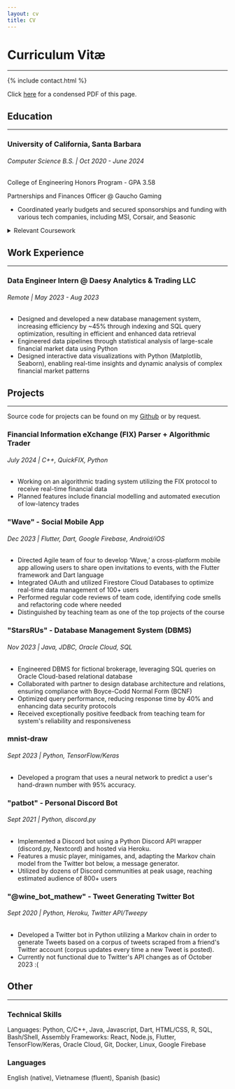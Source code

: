 ```yaml
---
layout: cv
title: CV
---
```


# Curriculum Vitæ
---

{% include contact.html %}

Click [here](/cv.pdf) for a condensed PDF of this page.

## Education
---

### University of California, Santa Barbara
###### Computer Science B.S. | Oct 2020 - June 2024

College of Engineering Honors Program - GPA 3.58

Partnerships and Finances Officer @ Gaucho Gaming
* Coordinated yearly budgets and secured sponsorships and funding with various tech companies, including MSI, Corsair, and Seasonic

<details>
    <summary>Relevant Coursework</summary>
    <ul>
        <li> Data Structures and Algorithms I/II (CS130A-B, F22-W23) </li>
        <li> Probability and Statistics I/II (PSTAT 120A-B, W22-S22) </li>
        <li> Intro to Computational Science (CS 111, W23) </li>
        <li> Computer Architecture (CS 154, W23) </li>
        <li> Automata Theory (CS 138, S23) </li>
        <li> Intro to Artificial Intelligence and Machine Learning (CS 165A-B, S23) </li>
        <li> Advanced Application Programming (CS 156, S23) </li>
        <li> Mobile App Development (CS 184, F23) </li>
        <li> Fundamentals of Database Systems (CS 174A, F23) </li>
        <li> Algorithms Engineering (CS 190I, W24) </li>
        <li> Operating Systems (CS 170, W24) </li>
        <li> Parallel Computing (CS 140, W24) </li>
        <li> Compiler Design (CS 160, S24) </li>
        <li> Networking and Cybersecurity (CS 177, S24) </li>
    </ul>
</details>


## Work Experience
---

### Data Engineer Intern @ Daesy Analytics & Trading LLC
###### Remote | May 2023 - Aug 2023

* Designed and developed a new database management system, increasing efficiency by ~45% through indexing 
and SQL query optimization, resulting in efficient and enhanced data retrieval
* Engineered data pipelines through statistical analysis of large-scale financial market data using Python
* Designed interactive data visualizations with Python (Matplotlib, Seaborn), enabling real-time insights and 
dynamic analysis of complex financial market patterns



## Projects
---

Source code for projects can be found on my [Github](https://github.com/khtran1) or by request.

### Financial Information eXchange (FIX) Parser + Algorithmic Trader
###### July 2024 | C++, QuickFIX, Python

* Working on an algorithmic trading system utilizing the FIX protocol to receive real-time financial data
* Planned features include financial modelling and automated execution of low-latency trades


### "Wave" - Social Mobile App
###### Dec 2023 | Flutter, Dart, Google Firebase, Android/iOS

* Directed Agile team of four to develop ‘Wave,’ a cross-platform mobile app allowing users to share open invitations to events, with the Flutter framework and Dart language
* Integrated OAuth and utilized Firestore Cloud Databases to optimize real-time data management of 100+ users
* Performed regular code reviews of team code, identifying code smells and refactoring code where needed
* Distinguished by teaching team as one of the top projects of the course



### "StarsRUs" - Database Management System (DBMS)
###### Nov 2023 | Java, JDBC, Oracle Cloud, SQL

* Engineered DBMS for fictional brokerage, leveraging SQL queries on Oracle Cloud-based relational database
* Collaborated with partner to design database architecture and relations, ensuring compliance with Boyce-Codd Normal Form (BCNF)
* Optimized query performance, reducing response time by 40% and enhancing data security protocols
* Received exceptionally positive feedback from teaching team for system's reliability and responsiveness



### mnist-draw
###### Sept 2023 | Python, TensorFlow/Keras

* Developed a program that uses a neural network to predict a user's hand-drawn number with 95% accuracy.


### "patbot" - Personal Discord Bot
###### Sept 2021 | Python, discord.py

* Implemented a Discord bot using a Python Discord API wrapper (discord.py, Nextcord) and hosted via Heroku.
* Features a music player, minigames, and, adapting the Markov chain model from the Twitter bot below, a message generator.
* Utilized by dozens of Discord communities at peak usage, reaching estimated audience of 800+ users


### "@wine_bot_mathew" - Tweet Generating Twitter Bot
###### Sept 2020 | Python, Heroku, Twitter API/Tweepy

* Developed a Twitter bot in Python utilizing a Markov chain in order to generate Tweets based on a corpus of tweets scraped from a friend's Twitter account (corpus updates every time a new Tweet is posted).
* Currently not functional due to Twitter's API changes as of October 2023 :(


## Other
---

### Technical Skills
Languages: Python, C/C++, Java, Javascript, Dart, HTML/CSS, R, SQL, Bash/Shell, Assembly
Frameworks: React, Node.js, Flutter, TensorFlow/Keras, Oracle Cloud, Git, Docker, Linux, Google Firebase

### Languages
English (native), Vietnamese (fluent), Spanish (basic)
